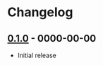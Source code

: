 # Changelog

## [0.1.0](https://github.com/exporters/jenkins/releases/tag/v0.1.0) - 0000-00-00

* Initial release
